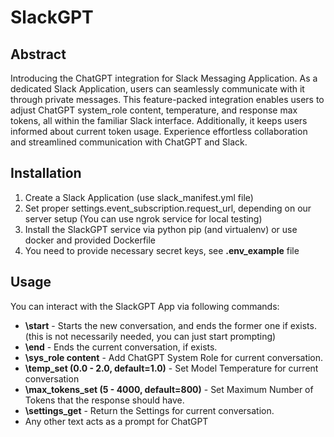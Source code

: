 # SlackGPT

## Abstract

Introducing the ChatGPT integration for Slack Messaging Application. As a 
dedicated Slack Application, users can seamlessly communicate with it through 
private messages. This feature-packed integration enables users to adjust 
ChatGPT system_role content, temperature, and response max tokens, all within 
the familiar Slack interface. Additionally, it keeps users informed about 
current token usage. Experience effortless collaboration and streamlined 
communication with ChatGPT and Slack.

## Installation 

1) Create a Slack Application (use slack_manifest.yml file)
2) Set proper settings.event_subscription.request_url, depending on our server 
setup (You can use ngrok service for local testing)
3) Install the SlackGPT service via python pip (and virtualenv) or use docker
and provided Dockerfile
4) You need to provide necessary secret keys, see **.env_example** file  

## Usage

You can interact with the SlackGPT App via following commands:

* **\start** - Starts the new conversation, and ends the former one if exists. (this
is not necessarily needed, you can just start prompting)
* **\end** - Ends the current conversation, if exists.
* **\sys_role content** - Add ChatGPT System Role for current conversation.
* **\temp_set (0.0 - 2.0, default=1.0)** - Set Model Temperature for current 
conversation
* **\max_tokens_set (5 - 4000, default=800)** - Set Maximum Number of Tokens that
the response should have.
* **\settings_get** - Return the Settings for current conversation.
* Any other text acts as a prompt for ChatGPT